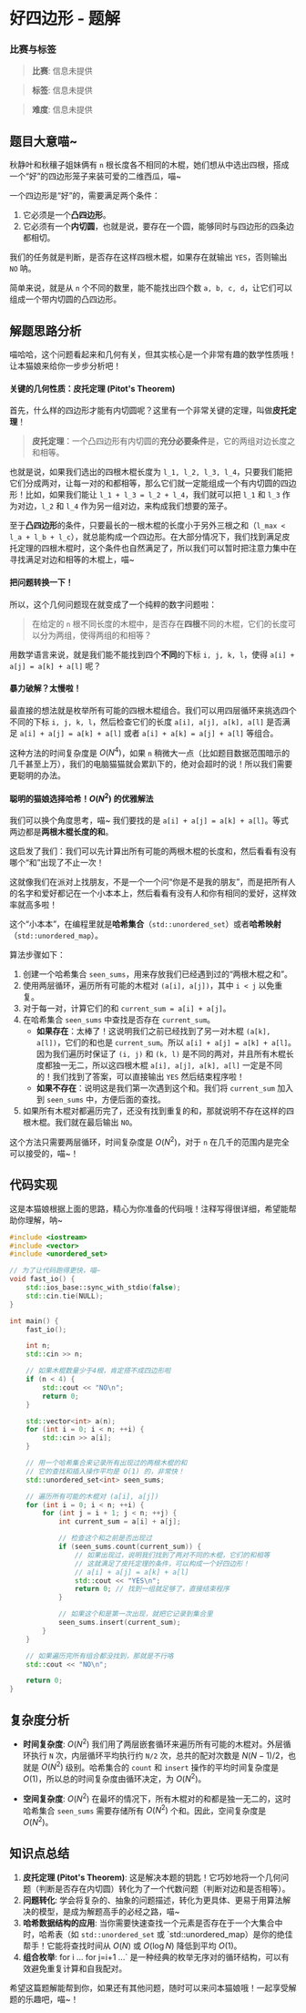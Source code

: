 # 好四边形 - 题解

### 比赛与标签
> **比赛**: 信息未提供

> **标签**: 信息未提供

> **难度**: 信息未提供

## 题目大意喵~

秋静叶和秋穰子姐妹俩有 `n` 根长度各不相同的木棍，她们想从中选出四根，搭成一个“好”的四边形笼子来装可爱的二维西瓜，喵~

一个四边形是“好”的，需要满足两个条件：
1.  它必须是一个**凸四边形**。
2.  它必须有一个**内切圆**，也就是说，要存在一个圆，能够同时与四边形的四条边都相切。

我们的任务就是判断，是否存在这样四根木棍，如果存在就输出 `YES`，否则输出 `NO` 呐。

简单来说，就是从 `n` 个不同的数里，能不能找出四个数 `a, b, c, d`，让它们可以组成一个带内切圆的凸四边形。

## 解题思路分析

喵哈哈，这个问题看起来和几何有关，但其实核心是一个非常有趣的数学性质哦！让本猫娘来给你一步步分析吧！

#### 关键的几何性质：皮托定理 (Pitot's Theorem)

首先，什么样的四边形才能有内切圆呢？这里有一个非常关键的定理，叫做**皮托定理**！

> **皮托定理**：一个凸四边形有内切圆的**充分必要条件**是，它的两组对边长度之和相等。

也就是说，如果我们选出的四根木棍长度为 `l_1, l_2, l_3, l_4`，只要我们能把它们分成两对，让每一对的和都相等，那么它们就一定能组成一个有内切圆的四边形！比如，如果我们能让 `l_1 + l_3 = l_2 + l_4`，我们就可以把 `l_1` 和 `l_3` 作为对边，`l_2` 和 `l_4` 作为另一组对边，来构成我们想要的笼子。

至于**凸四边形**的条件，只要最长的一根木棍的长度小于另外三根之和（`l_max < l_a + l_b + l_c`），就总能构成一个四边形。在大部分情况下，我们找到满足皮托定理的四根木棍时，这个条件也自然满足了，所以我们可以暂时把注意力集中在寻找满足对边和相等的木棍上，喵~

#### 把问题转换一下！

所以，这个几何问题现在就变成了一个纯粹的数字问题啦：

> 在给定的 `n` 根不同长度的木棍中，是否存在**四根**不同的木棍，它们的长度可以分为两组，使得两组的和相等？

用数学语言来说，就是我们能不能找到四个**不同**的下标 `i, j, k, l`，使得 `a[i] + a[j] = a[k] + a[l]` 呢？

#### 暴力破解？太慢啦！

最直接的想法就是枚举所有可能的四根木棍组合。我们可以用四层循环来挑选四个不同的下标 `i, j, k, l`，然后检查它们的长度 `a[i], a[j], a[k], a[l]` 是否满足 `a[i] + a[j] = a[k] + a[l]` 或者 `a[i] + a[k] = a[j] + a[l]` 等组合。

这种方法的时间复杂度是 $O(N^4)$，如果 `n` 稍微大一点（比如题目数据范围暗示的几千甚至上万），我们的电脑猫猫就会累趴下的，绝对会超时的说！所以我们需要更聪明的办法。

#### 聪明的猫娘选择哈希！$O(N^2)$ 的优雅解法

我们可以换个角度思考，喵~ 我们要找的是 `a[i] + a[j] = a[k] + a[l]`。等式两边都是**两根木棍长度的和**。

这启发了我们：我们可以先计算出所有可能的两根木棍的长度和，然后看看有没有哪个“和”出现了不止一次！

这就像我们在派对上找朋友，不是一个一个问“你是不是我的朋友”，而是把所有人的名字和爱好都记在一个小本本上，然后看看有没有人和你有相同的爱好，这样效率就高多啦！

这个“小本本”，在编程里就是**哈希集合**（`std::unordered_set`）或者**哈希映射**（`std::unordered_map`）。

算法步骤如下：
1.  创建一个哈希集合 `seen_sums`，用来存放我们已经遇到过的“两根木棍之和”。
2.  使用两层循环，遍历所有可能的木棍对 `(a[i], a[j])`，其中 `i < j` 以免重复。
3.  对于每一对，计算它们的和 `current_sum = a[i] + a[j]`。
4.  在哈希集合 `seen_sums` 中查找是否存在 `current_sum`。
    *   **如果存在**：太棒了！这说明我们之前已经找到了另一对木棍 `(a[k], a[l])`，它们的和也是 `current_sum`。所以 `a[i] + a[j] = a[k] + a[l]`。因为我们遍历时保证了 `(i, j)` 和 `(k, l)` 是不同的两对，并且所有木棍长度都独一无二，所以这四根木棍 `a[i], a[j], a[k], a[l]` 一定是不同的！我们找到了答案，可以直接输出 `YES` 然后结束程序啦！
    *   **如果不存在**：说明这是我们第一次遇到这个和。我们将 `current_sum` 加入到 `seen_sums` 中，方便后面的查找。
5.  如果所有木棍对都遍历完了，还没有找到重复的和，那就说明不存在这样的四根木棍。我们就在最后输出 `NO`。

这个方法只需要两层循环，时间复杂度是 $O(N^2)$，对于 `n` 在几千的范围内是完全可以接受的，喵~！

## 代码实现

这是本猫娘根据上面的思路，精心为你准备的代码哦！注释写得很详细，希望能帮助你理解，呐~

```cpp
#include <iostream>
#include <vector>
#include <unordered_set>

// 为了让代码跑得更快，喵~
void fast_io() {
    std::ios_base::sync_with_stdio(false);
    std::cin.tie(NULL);
}

int main() {
    fast_io();

    int n;
    std::cin >> n;

    // 如果木棍数量少于4根，肯定搭不成四边形啦
    if (n < 4) {
        std::cout << "NO\n";
        return 0;
    }

    std::vector<int> a(n);
    for (int i = 0; i < n; ++i) {
        std::cin >> a[i];
    }

    // 用一个哈希集合来记录所有出现过的两根木棍的和
    // 它的查找和插入操作平均是 O(1) 的，非常快！
    std::unordered_set<int> seen_sums;

    // 遍历所有可能的木棍对 (a[i], a[j])
    for (int i = 0; i < n; ++i) {
        for (int j = i + 1; j < n; ++j) {
            int current_sum = a[i] + a[j];

            // 检查这个和之前是否出现过
            if (seen_sums.count(current_sum)) {
                // 如果出现过，说明我们找到了两对不同的木棍，它们的和相等
                // 这就满足了皮托定理的条件，可以构成一个好四边形！
                // a[i] + a[j] = a[k] + a[l]
                std::cout << "YES\n";
                return 0; // 找到一组就足够了，直接结束程序
            }

            // 如果这个和是第一次出现，就把它记录到集合里
            seen_sums.insert(current_sum);
        }
    }

    // 如果遍历完所有组合都没找到，那就是不行咯
    std::cout << "NO\n";

    return 0;
}
```

## 复杂度分析

-   **时间复杂度**: $O(N^2)$
    我们用了两层嵌套循环来遍历所有可能的木棍对。外层循环执行 `N` 次，内层循环平均执行约 `N/2` 次，总共的配对次数是 $N(N-1)/2$，也就是 $O(N^2)$ 级别。哈希集合的 `count` 和 `insert` 操作的平均时间复杂度是 $O(1)$，所以总的时间复杂度由循环决定，为 $O(N^2)$。

-   **空间复杂度**: $O(N^2)$
    在最坏的情况下，所有木棍对的和都是独一无二的，这时哈希集合 `seen_sums` 需要存储所有 $O(N^2)$ 个和。因此，空间复杂度是 $O(N^2)$。

## 知识点总结

1.  **皮托定理 (Pitot's Theorem)**: 这是解决本题的钥匙！它巧妙地将一个几何问题（判断是否存在内切圆）转化为了一个代数问题（判断对边和是否相等）。
2.  **问题转化**: 学会将复杂的、抽象的问题描述，转化为更具体、更易于用算法解决的模型，是成为解题高手的必经之路，喵~
3.  **哈希数据结构的应用**: 当你需要快速查找一个元素是否存在于一个大集合中时，哈希表（如 `std::unordered_set` 或 `std::unordered_map）是你的绝佳帮手！它能将查找时间从 $O(N)$ 或 $O(\log N)$ 降低到平均 $O(1)$。
4.  **组合枚举**: for i ... for j=i+1 ...` 是一种经典的枚举无序对的循环结构，可以有效避免重复计算和自我配对。

希望这篇题解能帮到你，如果还有其他问题，随时可以来问本猫娘哦！一起享受解题的乐趣吧，喵~！